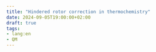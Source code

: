 ```yaml
---
title: "Hindered rotor correction in thermochemistry"
date: 2024-09-05T19:00:00+02:00
draft: true
tags: 
- lang:en
- QM
---
```



